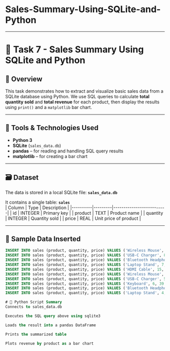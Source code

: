 # Sales-Summary-Using-SQLite-and-Python
---
# 🧾 Task 7 - Sales Summary Using SQLite and Python

## 📌 Overview

This task demonstrates how to extract and visualize basic sales data from a SQLite database using Python. We use SQL queries to calculate **total quantity sold** and **total revenue** for each product, then display the results using `print()` and a `matplotlib` bar chart.

---

## 🧰 Tools & Technologies Used

- **Python 3**
- **SQLite** (`sales_data.db`)
- **pandas** – for reading and handling SQL query results
- **matplotlib** – for creating a bar chart

---

## 🗃️ Dataset

The data is stored in a local SQLite file: **`sales_data.db`**

It contains a single table: **`sales`**  
| Column   | Type    | Description              |
|----------|---------|--------------------------|
| id       | INTEGER | Primary key              |
| product  | TEXT    | Product name             |
| quantity | INTEGER | Quantity sold            |
| price    | REAL    | Unit price of product    |

---

## 🧪 Sample Data Inserted

```sql
INSERT INTO sales (product, quantity, price) VALUES ('Wireless Mouse', 12, 15.99);
INSERT INTO sales (product, quantity, price) VALUES ('USB-C Charger', 8, 19.99);
INSERT INTO sales (product, quantity, price) VALUES ('Bluetooth Headphones', 5, 49.99);
INSERT INTO sales (product, quantity, price) VALUES ('Laptop Stand', 7, 29.99);
INSERT INTO sales (product, quantity, price) VALUES ('HDMI Cable', 15, 9.99);
INSERT INTO sales (product, quantity, price) VALUES ('Wireless Mouse', 10, 15.99);
INSERT INTO sales (product, quantity, price) VALUES ('USB-C Charger', 5, 19.99);
INSERT INTO sales (product, quantity, price) VALUES ('Keyboard', 6, 39.99);
INSERT INTO sales (product, quantity, price) VALUES ('Bluetooth Headphones', 3, 49.99);
INSERT INTO sales (product, quantity, price) VALUES ('Laptop Stand', 4, 29.99) 

# 🐍 Python Script Summary
Connects to sales_data.db

Executes the SQL query above using sqlite3

Loads the result into a pandas DataFrame

Prints the summarized table

Plots revenue by product as a bar chart
